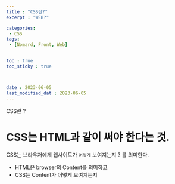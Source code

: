 ```yaml
---
title : "CSS란?"
excerpt : "WEB?"

categories: 
 - CSS
tags: 
 - [Nomard, Front, Web]


toc : true
toc_sticky : true



date : 2023-06-05
last_modified_dat : 2023-06-05
---
```

<div class='notice--info' markdown='1'>
CSS란 ?
</div>

# CSS는 HTML과 같이 써야 한다는 것.  
CSS는 브라우저에게 웹사이트가 `어떻게` 보여지는지 ? 를 의미한다.

* HTML은 browser의 Content를 의미하고  
* CSS는 Content가 어떻게 보여지는지  

